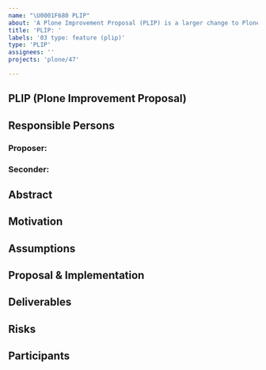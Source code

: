 ```yaml
---
name: "\U0001F680 PLIP"
about: 'A Plone Improvement Proposal (PLIP) is a larger change to Plone, usually affecting multiple packages, and which goes through a formal process. See [Plone Improvement Proposals (PLIPs)](https://6.docs.plone.org/contributing/core/plips.html) for details.'
title: 'PLIP: '
labels: '03 type: feature (plip)'
type: 'PLIP'
assignees: ''
projects: 'plone/47'

---
```


## PLIP (Plone Improvement Proposal)

<!--

Read https://6.docs.plone.org/contributing/core/plips.html first!

Mention the @plone/framework-team when the PLIP is information complete!

-->

## Responsible Persons

### Proposer: <!-- full NAME of the proposer, should lead the PLIP - if not possible, tell about it! -->

### Seconder: <!-- NAME of another person supporting this PLIP -->

## Abstract

<!-- a comprehensive overview of the subject -->

## Motivation

<!--
Reason or motivation this proposal was created
-->

## Assumptions

<!-- Preconditions -->

## Proposal & Implementation

<!--
Detailed proposal with implementation details and - if needed - possible variants to be discussed.
-->

## Deliverables

<!--
Packages and documentation chapters involved, includes also third party if needed.
-->

## Risks

<!--
What will break/ affect existing installations of Plone after upgrade, including end user point of view, training efforts etc.
-->

## Participants

<!--
list of persons and roles known
-->

